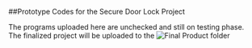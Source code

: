 ##Prototype Codes for the Secure Door Lock Project

The programs uploaded here are unchecked and still on testing phase.\
The finalized project will be uploaded to the ![Final Product](https://github.com/dandeviant/ESP8266-Server-Door-Lock/tree/main/final_product) folder

